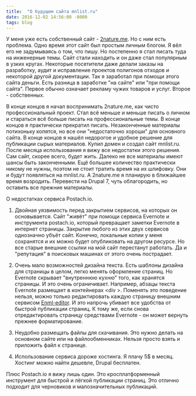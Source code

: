 ```yaml
---
title:  "О будущем сайта mnlist.ru"
date: 2016-12-02 14:56:00 -0000
tags: blog
---
```


У меня уже есть собственный сайт - [2nature.me](http://2nature.me). Но с ним есть проблема. Одно время этот сайт был простым личным блогом. Я вёл его не задумываясь о том, что пишу. Но постепенно я стал писать туда на инженерные темы. Сайт стали находить и он даже стал популярным в узких кругах. Некоторые посетители даже делали заказы на разработку, аудит и исправление проектов полигонов отходов и некоторой другой документации. Так я заработал при помощи этого сайта деньги. Есть разница в заработке "на сайте" или "при помощи сайта". Первое обычно означает рекламу чужих товаров и услуг. Второе - собственных.

В конце концов я начал воспринимать 2nature.me, как чисто профессиональный проект. Стал всё меньше и меньше писать о личном и стараться всё больше писать на профессиональные темы. В конце концов я практически прекратил писать. Незаконченные материалы потихоньку копятся, но все они "недостаточно хороши" для основного сайта. В конце концов я нашёл недорогое и удобное решение для публикации сырых материалов. Купил домен и создал сайт mnlist.ru. После месяца использования я вижу все недостатки этого решения. Сам сайт, скорее всего, будет жить. Далеко не все материалы имеют шансы быть законченными. Ещё большее количество практически никому не нужны, поэтом не стоит тратить время на их шлифовку. Они и будут появляться на mnlist.ru. А 2nature.me я планирую в ближайшее время возродить. Перевести на Drupal 7, чуть облагородить, но оставить все прежние материалы.

О недостатках сервиса Postach.io. 

1. Двойная уязвимость перед закрытием сервисов, на которых он основывается. Сайт "живёт" при помощи сервиса Evernote и инструмента postach.io, который превращает заметки Evernote в интернет страницы. Закрытие любого из этих двух сервисов однозначно убъёт сайт. Конечно, локальные копии у меня сохранятся и их можно будет опубликовать на другом ресурсе. Но все старые внешние ссылки на мой сайт перестанут работать. Да и "репутация" в поисковых машинах от этого очень пострадает.

2. Очень мало возможностей дизайна текста. Есть шаблоны дизайна для страницы в целом, легко менять оформление страниц. Но Evernote скрывает "внутреннюю кухню" того, как хранятся страницы. И это очень ограничивает. Например, абзацы текста Evernote размещает в контейнерах  &#60;div &#62;. Поменять это поведение нельзя, можно только редактировать каждую страницу внешним сервисом [Enml-editor](http://enml-editor.ping13.net/). И это напрочь убивает все удобства от быстрой публикации страниц. К тому же, если снова отредактировать страницу средствами Evernote - он может вернуть прежнее форматирование.

3. Неудобно размещать файлы для скачивания. Это нужно делать на основном сайте или на файлообменниках. Нельзя просто взять и приложить файл к странице.
	
4. Использование сервиса дороже хостинга. Я плачу 5$ в месяц. Хостинг можно найти дешевле, Drupal бесплатен.

Плюс Postach.io я вижу лишь один. Это кросплатформенный инструмент для быстрой и лёгкой публикации страниц. Это отлично подходит для черновиков и малозначительных публикаций.